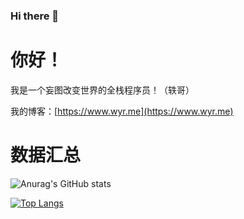 ### Hi there 👋
# 你好！

我是一个妄图改变世界的全栈程序员！（轶哥）

我的博客：[https://www.wyr.me](https://www.wyr.me)

# 数据汇总

![Anurag's GitHub stats](https://github-readme-stats.vercel.app/api?username=yi-ge&theme=dark&show_icons=true&locale=cn&hide_title=true&count_private=true&include_all_commits=true)


[![Top Langs](https://github-readme-stats.vercel.app/api/top-langs/?username=yi-ge&layout=compact&locale=cn&theme=dark&langs_count=8&exclude_repo=nodejs-sdk,server-monitor-center-distribution,core,desirecore-service&hide=javascript,html,css,cmake,tssql)](https://github.com/anuraghazra/github-readme-stats)

